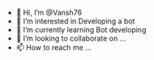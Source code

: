 - 👋 Hi, I’m @Vansh76
- 👀 I’m interested in Developing a bot
- 🌱 I’m currently learning Bot developing
- 💞️ I’m looking to collaborate on ...
- 📫 How to reach me ...

<!---
Vansh76/Vansh76 is a ✨ special ✨ repository because its `README.md` (this file) appears on your GitHub profile.
You can click the Preview link to take a look at your changes.
--->
